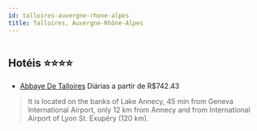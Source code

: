 ```yaml
---
id: talloires-auvergne-rhone-alpes
title: Talloires, Auvergne-Rhône-Alpes
---
```


<center><img src="http://photos.hotelbeds.com/giata/15/151348/151348a_hb_a_004.jpg" alt="" /></center>


## Hotéis ⭐️⭐️⭐️⭐️

-    [Abbaye De Talloires](https://www.hurb.com/aud/https://www.hurb.com/hoteis/talloires/abbaye-de-talloires-JNP-JP039977?cmp=18055) Diárias a partir de R$742.43
   > It is located on the banks of Lake Annecy, 45 min from
Geneva International Airport, only 12 km from Annecy and from International Airport of Lyon St. Exupéry (120 km).
